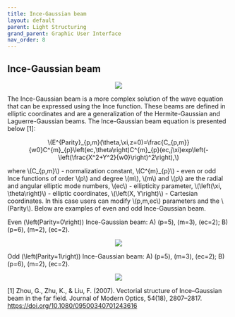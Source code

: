 ```yaml
---
title: Ince-Gaussian beam
layout: default
parent: Light Structuring
grand_parent: Graphic User Interface
nav_order: 8
---
```

## [](#header-2)Ince-Gaussian beam
<script id="MathJax-script" async src="https://cdn.jsdelivr.net/npm/mathjax@3/es5/tex-mml-chtml.js"></script>
<p align="center">
  <img src="/BCAA_tutorial/assets/images/Ince_Gaussian_beam_box.png">
</p>
The Ince-Gaussian beam is a more complex solution of the wave equation that can be expressed using the Ince function. These beams are defined in elliptic coordinates and are a generalization of the Hermite-Gaussian and Laguerre-Gaussian beams. The Ince-Gaussian beam equation is presented below [1]:
<p align="center">
\(E^{Parity}_{p,m}(\theta,\xi,z=0)=\frac{C_{p,m}}{w0}C^{m}_{p}\left(ec,\theta\right)C^{m}_{p}(ec,j\xi)exp\left(-\left(\frac{X^2+Y^2}{w0}\right)^2\right),\)
<p>
where \(C_{p,m}\) - normalization constant, \(C^{m}_{p}\) - even or odd Ince functions of order \(p\) and degree \(m\), \(m\) and \(p\) are the radial and angular elliptic mode numbers, \(ec\) - ellipticity parameter, \(\left(\xi, \theta\right)\) - elliptic coordinates, \(\left(X, Y\right)\) - Cartesian coordinates. In this case users can modify \(p,m,ec\) parameters and the \(Parity\). Below are examples of even and odd Ince-Gaussian beam.


Even \(\left(Parity=0\right)\) Ince-Gaussian beam: A) \(p=5\), \(m=3\), \(ec=2\); B) \(p=6\), \(m=2\), \(ec=2\).
<p align="center">
  <img src="/BCAA_tutorial/assets/images/Ince_Gaussian_even.png">
</p>

Odd \(\left(Parity=1\right)\) Ince-Gaussian beam: A) \(p=5\), \(m=3\), \(ec=2\); B) \(p=6\), \(m=2\), \(ec=2\).
<p align="center">
  <img src="/BCAA_tutorial/assets/images/Ince_Gaussian_odd.png">
</p>



[1] Zhou, G., Zhu, K., & Liu, F. (2007). Vectorial structure of Ince–Gaussian beam in the far field. Journal of Modern Optics, 54(18), 2807–2817. https://doi.org/10.1080/09500340701243616

